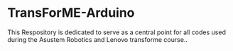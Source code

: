 # TransForME-Arduino
This Respository is dedicated to serve as a central point for all codes used during the Asustem Robotics and Lenovo transforme course..
